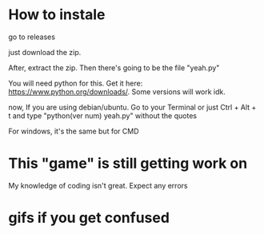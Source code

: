 # How to instale
go to releases

just download the zip.

After, extract the zip. Then there's going to be the file "yeah.py"

You will need python for this. Get it here: https://www.python.org/downloads/. Some versions will work idk.

now, If you are using debian/ubuntu. Go to your Terminal or just Ctrl + Alt + t and type "python(ver num) yeah.py" without the quotes

For windows, it's the same but for CMD

# This "game" is still getting work on
My knowledge of coding isn't great. Expect any errors

# gifs if you get confused
